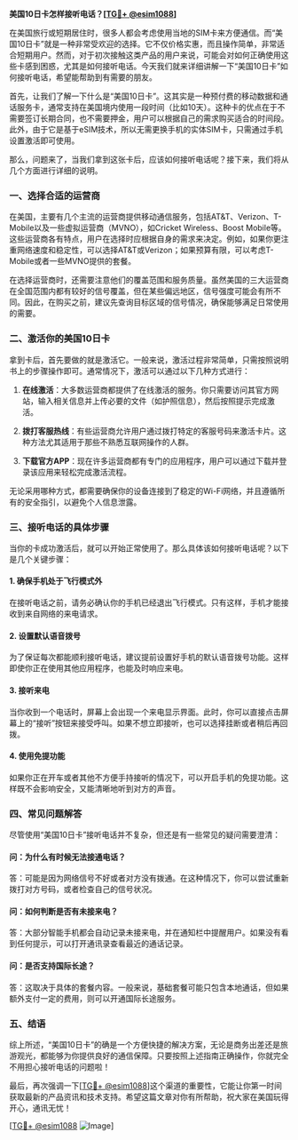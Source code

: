 **美国10日卡怎样接听电话？[[TG💪+ @esim1088](https://t.me/s/esim1088)]**

在美国旅行或短期居住时，很多人都会考虑使用当地的SIM卡来方便通信。而“美国10日卡”就是一种非常受欢迎的选择。它不仅价格实惠，而且操作简单，非常适合短期用户。然而，对于初次接触这类产品的用户来说，可能会对如何正确使用这些卡感到困惑，尤其是如何接听电话。今天我们就来详细讲解一下“美国10日卡”如何接听电话，希望能帮助到有需要的朋友。

首先，让我们了解一下什么是“美国10日卡”。这其实是一种预付费的移动数据和通话服务卡，通常支持在美国境内使用一段时间（比如10天）。这种卡的优点在于不需要签订长期合同，也不需要押金，用户可以根据自己的需求购买适合的时间段。此外，由于它是基于eSIM技术，所以无需更换手机的实体SIM卡，只需通过手机设置激活即可使用。

那么，问题来了，当我们拿到这张卡后，应该如何接听电话呢？接下来，我们将从几个方面进行详细的说明。

### **一、选择合适的运营商**

在美国，主要有几个主流的运营商提供移动通信服务，包括AT&T、Verizon、T-Mobile以及一些虚拟运营商（MVNO），如Cricket Wireless、Boost Mobile等。这些运营商各有特点，用户在选择时应根据自身的需求来决定。例如，如果你更注重网络速度和稳定性，可以选择AT&T或Verizon；如果预算有限，可以考虑T-Mobile或者一些MVNO提供的套餐。

在选择运营商时，还需要注意他们的覆盖范围和服务质量。虽然美国的三大运营商在全国范围内都有较好的信号覆盖，但在某些偏远地区，信号强度可能会有所不同。因此，在购买之前，建议先查询目标区域的信号情况，确保能够满足日常使用的需要。

### **二、激活你的美国10日卡**

拿到卡后，首先要做的就是激活它。一般来说，激活过程非常简单，只需按照说明书上的步骤操作即可。通常情况下，激活可以通过以下几种方式进行：

1. **在线激活**：大多数运营商都提供了在线激活的服务。你只需要访问其官方网站，输入相关信息并上传必要的文件（如护照信息），然后按照提示完成激活。
   
2. **拨打客服热线**：有些运营商允许用户通过拨打特定的客服号码来激活卡片。这种方法尤其适用于那些不熟悉互联网操作的人群。

3. **下载官方APP**：现在许多运营商都有专门的应用程序，用户可以通过下载并登录该应用来轻松完成激活流程。

无论采用哪种方式，都需要确保你的设备连接到了稳定的Wi-Fi网络，并且遵循所有的安全指引，以避免个人信息泄露。

### **三、接听电话的具体步骤**

当你的卡成功激活后，就可以开始正常使用了。那么具体该如何接听电话呢？以下是几个关键步骤：

#### **1. 确保手机处于飞行模式外**

在接听电话之前，请务必确认你的手机已经退出飞行模式。只有这样，手机才能接收到来自网络的来电请求。

#### **2. 设置默认语音拨号**

为了保证每次都能顺利接听电话，建议提前设置好手机的默认语音拨号功能。这样即使你正在使用其他应用程序，也能及时响应来电。

#### **3. 接听来电**

当你收到一个电话时，屏幕上会出现一个来电显示界面。此时，你可以直接点击屏幕上的“接听”按钮来接受呼叫。如果不想立即接听，也可以选择挂断或者稍后再回拨。

#### **4. 使用免提功能**

如果你正在开车或者其他不方便手持接听的情况下，可以开启手机的免提功能。这样既不会影响安全，又能清晰地听到对方的声音。

### **四、常见问题解答**

尽管使用“美国10日卡”接听电话并不复杂，但还是有一些常见的疑问需要澄清：

#### **问：为什么有时候无法接通电话？**
答：可能是因为网络信号不好或者对方没有拨通。在这种情况下，你可以尝试重新拨打对方号码，或者检查自己的信号状况。

#### **问：如何判断是否有未接来电？**
答：大部分智能手机都会自动记录未接来电，并在通知栏中提醒用户。如果没有看到任何提示，可以打开通讯录查看最近的通话记录。

#### **问：是否支持国际长途？**
答：这取决于具体的套餐内容。一般来说，基础套餐可能只包含本地通话，但如果额外支付一定的费用，则可以开通国际长途服务。

### **五、结语**

综上所述，“美国10日卡”的确是一个方便快捷的解决方案，无论是商务出差还是旅游观光，都能够为你提供良好的通信保障。只要按照上述指南正确操作，你就完全不用担心接听电话的问题啦！

最后，再次强调一下[[TG💪+ @esim1088](https://t.me/s/esim1088)]这个渠道的重要性，它能让你第一时间获取最新的产品资讯和技术支持。希望这篇文章对你有所帮助，祝大家在美国玩得开心，通讯无忧！

[[TG💪+ @esim1088](https://t.me/s/esim1088) ![Image](https://i.postimg.cc/4NQfJmqS/Snipaste-2025-05-13-00-14-12.png)]